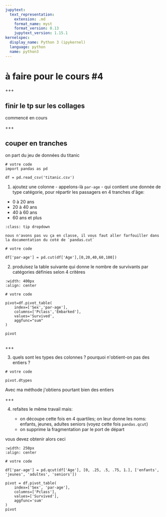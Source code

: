 ```yaml
---
jupytext:
  text_representation:
    extension: .md
    format_name: myst
    format_version: 0.13
    jupytext_version: 1.15.1
kernelspec:
  display_name: Python 3 (ipykernel)
  language: python
  name: python3
---
```


# à faire pour le cours #4

+++

## finir le tp sur les collages

commencé en cours

+++

## couper en tranches

on part du jeu de données du titanic

```{code-cell} ipython3
# votre code
import pandas as pd

df = pd.read_csv('titanic.csv')
```

1. ajoutez une colonne - appelons-là `par-age` - qui contient une donnée de type catégorie, pour répartir les passagers en 4 tranches d'âge:

- 0 à 20 ans
- 20 à 40 ans
- 40 à 60 ans
- 60 ans et plus

````{admonition} indice
:class: tip dropdown

nous n'avons pas vu ça en classe, il vous faut aller farfouiller dans la documentation du coté de `pandas.cut`
```````

```{code-cell} ipython3
# votre code

df['par-age'] = pd.cut(df['Age'],[0,20,40,60,100])
```

2. produisez la table suivante qui donne le nombre de survivants par catégories définies selon 4 critères

```{image} zz-devoirs-04-img1.png
:width: 400px
:align: center
```

```{code-cell} ipython3
# votre code

pivot=df.pivot_table(
    index=['Sex','par-age'],
    columns=['Pclass','Embarked'],
    values='Survived',
    aggfunc="sum"
)

pivot
```

## 

+++

3. quels sont les types des colonnes ? pourquoi n'obtient-on pas des entiers ?

```{code-cell} ipython3
# votre code

pivot.dtypes
```

Avec ma méthode j'obtiens pourtant bien des entiers

+++

4. refaites le même travail mais:

   - on découpe cette fois en 4 quartiles; on leur donne les noms: enfants, jeunes, adultes seniors (voyez cette fois `pandas.qcut`)
   - on supprime la fragmentation par le port de départ
  
vous devez obtenir alors ceci

```{image} zz-devoirs-04-img2.png
:width: 250px
:align: center
```

```{code-cell} ipython3
# votre code

df['par-age'] = pd.qcut(df['Age'], [0, .25, .5, .75, 1.], ['enfants', 'jeunes', 'adultes', 'seniors'])

pivot = df.pivot_table(
    index=['Sex', 'par-age'],
    columns=['Pclass'],
    values=['Survived'],
    aggfunc='sum'
)
pivot
```
